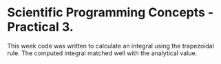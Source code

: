# Scientific Programming Concepts - Practical 3.

This week code was written to calculate an integral using the trapezoidal rule. The computed integral matched well with the analytical value.
